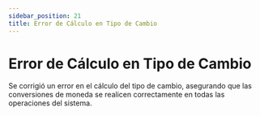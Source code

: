 ```yaml
---
sidebar_position: 21
title: Error de Cálculo en Tipo de Cambio
---
```


# Error de Cálculo en Tipo de Cambio

Se corrigió un error en el cálculo del tipo de cambio, asegurando que las conversiones de moneda se realicen correctamente en todas las operaciones del sistema.
